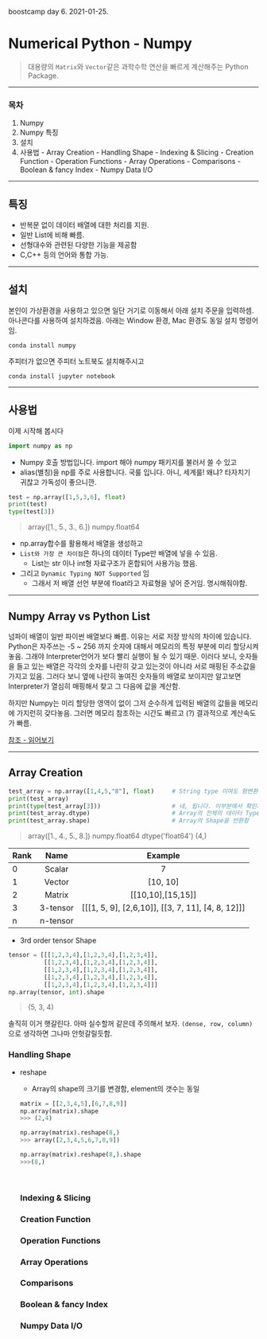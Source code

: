 boostcamp day 6. 2021-01-25.


# Numerical Python - Numpy
> 대용량의 `Matrix`와 `Vector`같은 과학수학 연산을 빠르게 계산해주는 Python Package.

---

### 목차
  1. Numpy
  2. Numpy 특징
  3. 설치
  4. 사용법
    - Array Creation
    - Handling Shape
    - Indexing & Slicing
    - Creation Function
    - Operation Functions
    - Array Operations
    - Comparisons
    - Boolean & fancy Index
    - Numpy Data I/O

---

## 특징
- 반복문 없이 데이터 배열에 대한 처리를 지원.
- 일반 List에 비해 빠름.
- 선형대수와 관련된 다양한 기능을 제공함
- C,C++ 등의 언어와 통합 가능.

---

## 설치

본인이 가상환경을 사용하고 있으면 일단 거기로 이동해서 아래 설치 주문을 입력하셈.
아나콘다를 사용하여 설치하겠음. 아래는 Window 환경, Mac 환경도 동일 설치 명령어임.

```console
conda install numpy
```

주피터가 없으면 주피터 노트북도 설치해주시고

```console
conda install jupyter notebook
```

---

## 사용법

이제 시작해 봅시다

```Python
import numpy as np
```

- Numpy 호출 방법입니다. import 해야 numpy 패키지를 불러서 쓸 수 있고
- alias(별칭)을 np를 주로 사용합니다. 국룰 입니다. 아니, 세계룰! 왜냐? 타자치기 귀찮고 가독성이 좋으니깐.

```Python
test = np.array([1,5,3,6], float)
print(test)
type(test[3])
```
> array([1., 5., 3., 6.])
> numpy.float64

- np.array합수를 활용해서 배열을 생성하고
- `List와 가장 큰 차이점`은 하나의 데이터 Type만 배열에 넣을 수 있음.
  - List는 str 이나 int형 자료구조가 혼합되어 사용가능 했음.
- 그리고 `Dynamic Typing NOT Supported` 임
  - 그래서 저 배열 선언 부분에 float라고 자료형을 넣어 준거임. 명시해줘야함.

---

## Numpy Array vs Python List

넘파이 배열이 일반 파이썬 배열보다 빠름.
이유는 서로 저장 방식의 차이에 있습니다.
Python은 자주쓰는 -5 ~ 256 까지 숫자에 대해서 메모리의 특정 부분에 미리 할당시켜 놓음.
그래야 Interpreter언어가 보다 빨리 실행이 될 수 있기 때문.
이러다 보니, 숫자들을 들고 있는 배열은 각각의 숫자를 나란히 갖고 있는것이 아니라 서로 매핑된 주소값을 가지고 있음.
그러다 보니 옆에 나란히 놓여진 숫자들의 배열로 보이지만 알고보면 Interpreter가 열심히 매핑해서 찾고 그 다음에 값을 계산함.

하지만 Numpy는 미리 할당한 영역이 없이 그저 순수하게 입력된 배열의 값들을 메모리에 가지런히 갖다놓음. 그러면 메모리 참조하는 시간도 빠르고 (?) 결과적으로 계산속도가 빠름.

[참조 - 읽어보기](https://jakevdp.github.io/blog/2014/05/09/why-python-is-slow/)

---

## Array Creation

```Python
test_array = np.array([1,4,5,"8"], float)     # String type 이여도 형변환 될까?
print(test_array)
print(type(test_array[3]))                    # 네, 됩니다. 이부분에서 확인가능하죠
print(test_array.dtype)                       # Array의 전체의 데이터 Type을 반환함
print(test_array.shape)                       # Array의 Shape을 반환함
```

> array([1., 4., 5., 8.])
numpy.float64
dtype('float64')
(4,)


Rank | Name | Example
---|:---:|:---:
0 | Scalar | 7
1 | Vector | [10, 10]
2 | Matrix | [[10,10],[15,15]]
3 | 3-tensor | [[[1, 5, 9], [2,6,10]], [[3, 7, 11], [4, 8, 12]]]
n | n-tensor | 

- 3rd order tensor Shape

```Python
tensor = [[[1,2,3,4],[1,2,3,4],[1,2,3,4]],
          [[1,2,3,4],[1,2,3,4],[1,2,3,4]],
          [[1,2,3,4],[1,2,3,4],[1,2,3,4]],
          [[1,2,3,4],[1,2,3,4],[1,2,3,4]],
          [[1,2,3,4],[1,2,3,4],[1,2,3,4]]]
np.array(tensor, int).shape
```
> (5, 3, 4)

솔직히 이거 햇갈린다. 아마 실수할꺼 같은데 주의해서 보자.
`(dense, row, column)` 으로 생각하면 그나마 안헛갈릴듯함.

### Handling Shape
- reshape
  - Array의 shape의 크기를 변경함, element의 갯수는 동일
  ```python
  matrix = [[2,3,4,5],[6,7,8,9]]
  np.array(matrix).shape
  >>> (2,4)

  np.array(matrix).reshape(8,)
  >>> array([2,3,4,5,6,7,8,9])

  np.array(matrix).reshape(8,).shape
  >>>(8,)
  ```



  <br>

    ### Indexing & Slicing
    ### Creation Function
    ### Operation Functions
    ### Array Operations
    ### Comparisons
    ### Boolean & fancy Index
    ### Numpy Data I/O
